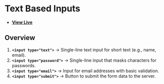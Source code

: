 # Text Based Inputs

- [**View Live**](https://tahmid-sarker.github.io/Modern-HTML-CSS-Notes/02-Form-and-Input-Elements/01-Text-Based-Inputs/)

## Overview

1. **`<input type="text">`** → Single-line text input for short text (e.g., name, email).
2. **`<input type="password">`** → Single-line input that masks characters for passwords.
3. **`<input type="email">`** → Input for email addresses with basic validation.
4. **`<input type="submit">`** → Button to submit the form data to the server.